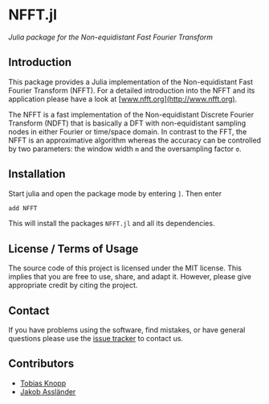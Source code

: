 # NFFT.jl

*Julia package for the Non-equidistant Fast Fourier Transform*

## Introduction

This package provides a Julia implementation of the Non-equidistant Fast Fourier Transform (NFFT).
For a detailed introduction into the NFFT and its application please have a look at [www.nfft.org](http://www.nfft.org).

The NFFT is a fast implementation of the Non-equidistant Discrete Fourier Transform (NDFT) that is
basically a DFT with non-equidistant sampling nodes in either Fourier or time/space domain.
In contrast to the FFT, the NFFT is an approximative algorithm whereas the accuracy can be controlled
by two parameters: the window width `m` and the oversampling factor `σ`.

## Installation

Start julia and open the package mode by entering `]`. Then enter
```julia
add NFFT
```
This will install the packages `NFFT.jl` and all its dependencies.

## License / Terms of Usage

The source code of this project is licensed under the MIT license. This implies that
you are free to use, share, and adapt it. However, please give appropriate credit
by citing the project.

## Contact

If you have problems using the software, find mistakes, or have general questions please use
the [issue tracker](https://github.com/tknopp/NFFT.jl/issues) to contact us.

## Contributors

* [Tobias Knopp](https://www.tuhh.de/ibi/people/tobias-knopp-head-of-institute.html)
* [Jakob Assländer](https://med.nyu.edu/faculty/jakob-asslaender)